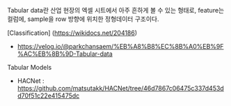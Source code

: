 Tabular data란 산업 현장의 엑셀 시트에서 아주 흔하게 볼 수 있는 형태로, feature는 컬럼에, sample을 row 방향에 위치한 정형데이터 구조이다.

[Classification]
(https://wikidocs.net/204186)
- https://velog.io/@parkchansaem/%EB%A8%B8%EC%8B%A0%EB%9F%AC%EB%8B%9D-Tabular-data

Tabular Models
- HACNet :  https://github.com/matsutakk/HACNet/tree/46d7867c06475c337d453dd70f51c22e415475dc
